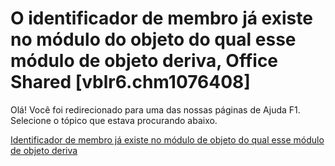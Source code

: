 
# O identificador de membro já existe no módulo do objeto do qual esse módulo de objeto deriva, Office Shared [vblr6.chm1076408]

Olá! Você foi redirecionado para uma das nossas páginas de Ajuda F1. Selecione o tópico que estava procurando abaixo.

[Identificador de membro já existe no módulo de objeto do qual esse módulo de objeto deriva](http://msdn.microsoft.com/library/29eda9b1-b690-8c4a-7c57-fc938bbcd25a%28Office.15%29.aspx)
